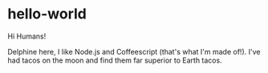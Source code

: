 # hello-world

Hi Humans!

Delphine here, I like Node.js and Coffeescript (that's what I'm made of!).
I've had tacos on the moon and find them far superior to Earth tacos.
